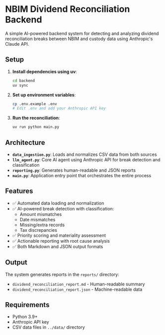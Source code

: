 # NBIM Dividend Reconciliation Backend

A simple AI-powered backend system for detecting and analyzing dividend reconciliation breaks between NBIM and custody data using Anthropic's Claude API.

## Setup

1. **Install dependencies using uv**:
   ```bash
   cd backend
   uv sync
   ```

2. **Set up environment variables**:
   ```bash
   cp .env.example .env
   # Edit .env and add your Anthropic API key
   ```

3. **Run the reconciliation**:
   ```bash
   uv run python main.py
   ```

## Architecture

- **`data_ingestion.py`**: Loads and normalizes CSV data from both sources
- **`llm_agent.py`**: Core AI agent using Anthropic API for break detection and classification
- **`reporting.py`**: Generates human-readable and JSON reports
- **`main.py`**: Application entry point that orchestrates the entire process

## Features

- ✅ Automated data loading and normalization
- ✅ AI-powered break detection with classification:
  - Amount mismatches
  - Date mismatches  
  - Missing/extra records
  - Tax discrepancies
- ✅ Priority scoring and materiality assessment
- ✅ Actionable reporting with root cause analysis
- ✅ Both Markdown and JSON output formats

## Output

The system generates reports in the `reports/` directory:
- `dividend_reconciliation_report.md` - Human-readable summary
- `dividend_reconciliation_report.json` - Machine-readable data

## Requirements

- Python 3.9+
- Anthropic API key
- CSV data files in `../data/` directory
